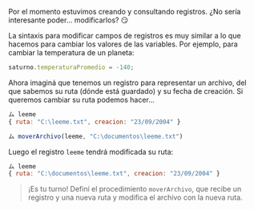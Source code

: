Por el momento estuvimos creando y consultando registros. ¿No sería interesante poder... modificarlos? :smirk:

La sintaxis para modificar campos de registros es muy similar a lo que hacemos para cambiar los valores de las variables. Por ejemplo, para cambiar la temperatura de un planeta:

```javascript
saturno.temperaturaPromedio = -140;
```
Ahora imaginá que tenemos un registro para representar un archivo, del que sabemos su ruta (dónde está guardado) y su fecha de creación. Si queremos cambiar su ruta podemos hacer...

```javascript
ム leeme
{ ruta: "C:\leeme.txt", creacion: "23/09/2004" }

ム moverArchivo(leeme, "C:\documentos\leeme.txt") 
```

Luego el registro `leeme` tendrá modificada su ruta:

```javascript
ム leeme
{ ruta: "C:\documentos\leeme.txt", creacion: "23/09/2004" }
```

> ¡Es tu turno! Definí el procedimiento `moverArchivo`, que recibe un registro y una nueva ruta y modifica el archivo con la nueva ruta.
